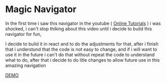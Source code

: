 # Magic Navigator

In the first time i saw this navigator in the youtube ( [Online Tutorials](https://www.youtube.com/watch?v=ArTVfdHOB-M) )  i was shocked, i can't stop thiking about this video until i decide to build this navigator for fun,

I decide to build it in react and to do the adjustments for that, after i finish that i understund that the code is not easy to change, and if i will want to use it in the future i can't do that without repeat the code to understand what to do, after that i decide to do litle changes to allow future use in this amazing navigation

[DEMO](https://ordamari.github.io/magicNavigator/)
